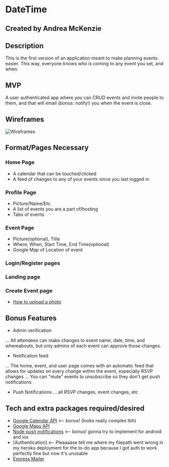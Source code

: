 # DateTime
## Created by Andrea McKenzie

## Description

This is the first version of an application meant to make planning events easier. This way, everyone knows who is coming to any event you set, and when. 

## MVP

A user authenticated app where you can CRUD events and invite people to them, and that will email (bonus: notify!) you when the event is close.  

## Wireframes

![Wireframes](public/static/wireframes.jpg) 

## Format/Pages Necessary

### Home Page
  * A calendar that can be touched/clicked
  * A feed  of changes to any of your events since you last logged in

### Profile Page
  * Picture/Name/Etc.
  * A list of events you are a part of/hosting
  * Tabs of events 

### Event Page
  * Picture(optional), Title
  * Where, When, Start Time, End Time(optional)
  * Google Map of Location of event

### Login/Register pages

### Landing page 

### Create Event page
- [How to upload a photo](https://stackoverflow.com/questions/31353703/how-to-upload-image-file-from-computer-and-set-as-div-background-image-using-jqu)



## Bonus Features

  * Admin verification

... All attendees can make changes to event name, date, time, and whereabouts, but only admins of each event can approve those changes. 

  * Notification feed

... The home, event, and user page comes with an automatic  feed that allows for updates on every change within the event, especially RSVP changes
... You can "mute" events to unsubscribe so they don't get push notifications 

  * Push Notifications 
... all RSVP changes, event changes, etc

## Tech and extra packages required/desired

- [Google Calendar API](https://developers.google.com/google-apps/calendar/quickstart/nodejs) <-- bonus! (looks really complex tbh)
- [Google Maps API](https://developers.google.com/maps/documentation/embed/guide)
- [Node push notifications](https://www.npmjs.com/package/node-pushnotifications) <-- bonus! gonna try to implement for android and ios
- [Authentication] <-- Pleaaaase tell me where my filepath went wrong in my heroku deployment for the to-do app because I got auth to work perfectly fine but now it's unusable
- [Express Mailer](https://www.npmjs.com/package/express-mailer)
